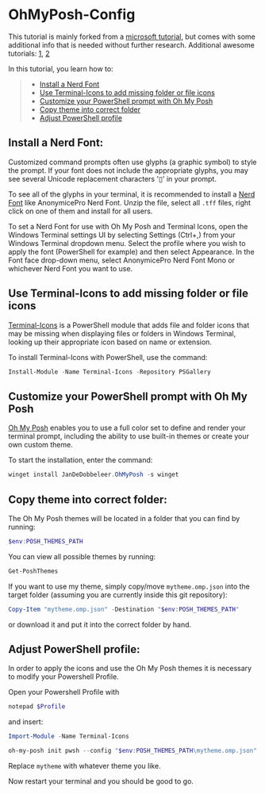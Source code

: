 # OhMyPosh-Config

This tutorial is mainly forked from a [microsoft tutorial](https://learn.microsoft.com/en-us/windows/terminal/tutorials/custom-prompt-setup), but comes with some additional info that is needed without further research.
Additional awesome tutorials: [1](https://www.hanselman.com/blog/my-ultimate-powershell-prompt-with-oh-my-posh-and-the-windows-terminal), [2](https://www.hanselman.com/blog/how-to-make-a-pretty-prompt-in-windows-terminal-with-powerline-nerd-fonts-cascadia-code-wsl-and-ohmyposh)

In this tutorial, you learn how to:

> * [Install a Nerd Font](#install-a-nerd-font)
> * [Use Terminal-Icons to add missing folder or file icons](#use-terminal-icons-to-add-missing-folder-or-file-icons)
> * [Customize your PowerShell prompt with Oh My Posh](#customize-your-powershell-prompt-with-oh-my-posh)
> * [Copy theme into correct folder](#copy-theme-into-correct-folder)
> * [Adjust PowerShell profile](#adjust-powershell-profile)

## Install a Nerd Font:
Customized command prompts often use glyphs (a graphic symbol) to style the prompt. If your font does not include the appropriate glyphs, you may see several Unicode replacement characters '▯' in your prompt.

To see all of the glyphs in your terminal, it is recommended to install a [Nerd Font](https://www.nerdfonts.com/font-downloads) like AnonymicePro Nerd Font. Unzip the file, select all `.tff` files, right click on one of them and install for all users.

To set a Nerd Font for use with Oh My Posh and Terminal Icons, open the Windows Terminal settings UI by selecting Settings (Ctrl+,) from your Windows Terminal dropdown menu. Select the profile where you wish to apply the font (PowerShell for example) and then select Appearance. In the Font face drop-down menu, select AnonymicePro Nerd Font Mono or whichever Nerd Font you want to use.


## Use Terminal-Icons to add missing folder or file icons
[Terminal-Icons](https://github.com/devblackops/Terminal-Icons) is a PowerShell module that adds file and folder icons that may be missing when displaying files or folders in Windows Terminal, looking up their appropriate icon based on name or extension.

To install Terminal-Icons with PowerShell, use the command:

```powershell
Install-Module -Name Terminal-Icons -Repository PSGallery
```

## Customize your PowerShell prompt with Oh My Posh
[Oh My Posh](https://ohmyposh.dev) enables you to use a full color set to define and render your terminal prompt, including the ability to use built-in themes or create your own custom theme.

To start the installation, enter the command:
```powershell
winget install JanDeDobbeleer.OhMyPosh -s winget
```

## Copy theme into correct folder:

The Oh My Posh themes will be located in a folder that you can find by running:
```powershell
$env:POSH_THEMES_PATH
```
You can view all possible themes by running: 
```powershell
Get-PoshThemes
```
If you want to use my theme, simply copy/move `mytheme.omp.json` into the target folder (assuming you are currently inside this git repository):
```powershell
Copy-Item "mytheme.omp.json" -Destination "$env:POSH_THEMES_PATH"
```
or download it and put it into the correct folder by hand.

## Adjust PowerShell profile:
In order to apply the icons and use the Oh My Posh themes it is necessary to modify your Powershell Profile. 

Open your Powershell Profile with
```powershell
notepad $Profile
```
and insert: 
```powershell
Import-Module -Name Terminal-Icons

oh-my-posh init pwsh --config "$env:POSH_THEMES_PATH\mytheme.omp.json" | Invoke-Expression
```
Replace `mytheme` with whatever theme you like.

Now restart your terminal and you should be good to go.